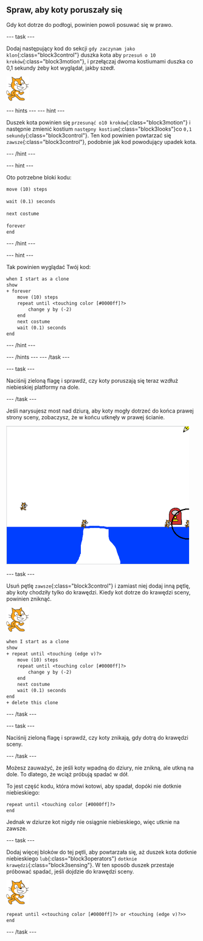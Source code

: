 ## Spraw, aby koty poruszały się

Gdy kot dotrze do podłogi, powinien powoli posuwać się w prawo.

--- task ---

Dodaj następujący kod do sekcji `gdy zaczynam jako klon`{:class="block3control"} duszka kota aby `przesuń o 10 kroków`{:class="block3motion"}, i przełączaj dwoma kostiumami duszka co 0,1 sekundy żeby kot wyglądał, jakby szedł.

![Duszek kota](images/cat-sprite.png)

--- hints ---
 --- hint ---

Duszek kota powinien się `przesunąć o10 kroków`{:class="block3motion"} i następnie zmienić kostium `następny kostium`{:class="block3looks"}co `0,1 sekundy`{:class="block3control"}. Ten kod powinien powtarzać się `zawsze`{:class="block3control"}, podobnie jak kod powodujący upadek kota.

--- /hint ---

--- hint ---

Oto potrzebne bloki kodu:

```blocks3
move (10) steps

wait (0.1) seconds

next costume

forever
end
```

--- /hint ---

--- hint ---

Tak powinien wyglądać Twój kod:

```blocks3
when I start as a clone
show
+ forever
    move (10) steps
    repeat until <touching color [#0000ff]?>
        change y by (-2)
    end
    next costume
    wait (0.1) seconds
end
```

--- /hint ---

--- /hints --- --- /task ---

--- task ---

Naciśnij zieloną flagę i sprawdź, czy koty poruszają się teraz wzdłuż niebieskiej platformy na dole.

--- /task ---

Jeśli narysujesz most nad dziurą, aby koty mogły dotrzeć do końca prawej strony sceny, zobaczysz, że w końcu utknęły w prawej ścianie.

![Spadające koty na krawędzi](images/flailing-at-edge.png)

--- task ---

Usuń pętlę `zawsze`{:class="block3control"} i zamiast niej dodaj inną pętlę, aby koty chodziły tylko do krawędzi. Kiedy kot dotrze do krawędzi sceny, powinien zniknąć.

![Duszek kota](images/cat-sprite.png)

```blocks3
when I start as a clone
show
+ repeat until <touching (edge v)?>
    move (10) steps
    repeat until <touching color [#0000ff]?>
        change y by (-2)
    end
    next costume
    wait (0.1) seconds
end
+ delete this clone
```

--- /task ---

--- task ---

Naciśnij zieloną flagę i sprawdź, czy koty znikają, gdy dotrą do krawędzi sceny.

--- /task ---

Możesz zauważyć, że jeśli koty wpadną do dziury, nie znikną, ale utkną na dole. To dlatego, że wciąż próbują spadać w dół.

To jest część kodu, która mówi kotowi, aby spadał, dopóki nie dotknie niebieskiego:

```blocks3
repeat until <touching color [#0000ff]?>
end
```

Jednak w dziurze kot nigdy nie osiągnie niebieskiego, więc utknie na zawsze.

--- task ---

Dodaj więcej bloków do tej pętli, aby powtarzała się, aż duszek kota dotknie niebieskiego `lub`{:class="block3operators"} `dotknie krawędzi`{:class="block3sensing"}. W ten sposób duszek przestaje próbować spadać, jeśli dojdzie do krawędzi sceny.

![Duszek kota](images/cat-sprite.png)

```blocks3
repeat until <<touching color [#0000ff]?> or <touching (edge v)?>>
end
```

--- /task ---